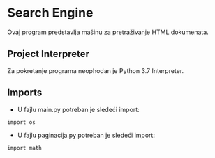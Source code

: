 # Search Engine
Ovaj program predstavlja mašinu za pretraživanje HTML dokumenata.
## Project Interpreter
Za pokretanje programa neophodan je Python 3.7 Interpreter.

## Imports

* U fajlu main.py potreban je sledeći import:
```
import os
```
* U fajlu paginacija.py potreban je sledeći import:
```
import math
```

